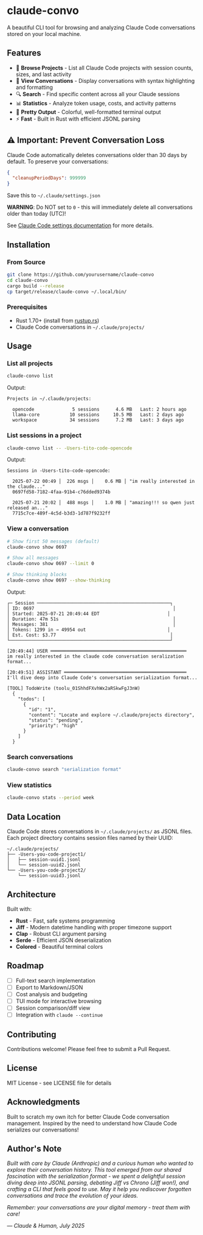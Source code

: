 # claude-convo

A beautiful CLI tool for browsing and analyzing Claude Code conversations stored on your local machine.

## Features

- 📁 **Browse Projects** - List all Claude Code projects with session counts, sizes, and last activity
- 💬 **View Conversations** - Display conversations with syntax highlighting and formatting  
- 🔍 **Search** - Find specific content across all your Claude sessions
- 📊 **Statistics** - Analyze token usage, costs, and activity patterns
- 🎨 **Pretty Output** - Colorful, well-formatted terminal output
- ⚡ **Fast** - Built in Rust with efficient JSONL parsing

## ⚠️ Important: Prevent Conversation Loss

Claude Code automatically deletes conversations older than 30 days by default. To preserve your conversations:

```json
{
  "cleanupPeriodDays": 999999
}
```

Save this to `~/.claude/settings.json`

**WARNING**: Do NOT set to `0` - this will immediately delete all conversations older than today (UTC)!

See [Claude Code settings documentation](https://docs.anthropic.com/en/docs/claude-code/settings) for more details.

## Installation

### From Source

```bash
git clone https://github.com/yourusername/claude-convo
cd claude-convo
cargo build --release
cp target/release/claude-convo ~/.local/bin/
```

### Prerequisites

- Rust 1.70+ (install from [rustup.rs](https://rustup.rs))
- Claude Code conversations in `~/.claude/projects/`

## Usage

### List all projects

```bash
claude-convo list
```

Output:
```
Projects in ~/.claude/projects:

  opencode              5 sessions      4.6 MB   Last: 2 hours ago
  llama-core           10 sessions     10.5 MB   Last: 2 days ago  
  workspace            34 sessions      7.2 MB   Last: 3 days ago
```

### List sessions in a project

```bash
claude-convo list -- -Users-tito-code-opencode
```

Output:
```
Sessions in -Users-tito-code-opencode:

  2025-07-22 00:49 │  226 msgs │    0.6 MB │ "im really interested in the claude..."
  0697fd58-7182-4faa-91b4-c76dded9374b

  2025-07-21 20:02 │  488 msgs │    1.0 MB │ "amazing!!! so qwen just released an..."
  7715c7ce-489f-4c5d-b3d3-1d787f9232ff
```

### View a conversation

```bash
# Show first 50 messages (default)
claude-convo show 0697

# Show all messages  
claude-convo show 0697 --limit 0

# Show thinking blocks
claude-convo show 0697 --show-thinking
```

Output:
```
┌─ Session ─────────────────────────────────────────────────┐
│ ID: 0697                                                   │
│ Started: 2025-07-21 20:49:44 EDT                         │
│ Duration: 47m 51s                                          │
│ Messages: 381                                              │
│ Tokens: 1299 in → 49954 out                              │
│ Est. Cost: $3.77                                          │
└───────────────────────────────────────────────────────────┘

[20:49:44] USER ══════════════════════════════════════════════════
im really interested in the claude code conversation seralization format...

[20:49:51] ASSISTANT ═════════════════════════════════════════════
I'll dive deep into Claude Code's conversation serialization format...

[TOOL] TodoWrite (toolu_01ShhdFXvhWx2aRSkwFgJ3nW)
  {
    "todos": [
      {
        "id": "1",
        "content": "Locate and explore ~/.claude/projects directory",
        "status": "pending",
        "priority": "high"
      }
    ]
  }
```

### Search conversations

```bash
claude-convo search "serialization format"
```

### View statistics

```bash
claude-convo stats --period week
```

## Data Location

Claude Code stores conversations in `~/.claude/projects/` as JSONL files. Each project directory contains session files named by their UUID:

```
~/.claude/projects/
├── -Users-you-code-project1/
│   ├── session-uuid1.jsonl
│   └── session-uuid2.jsonl
└── -Users-you-code-project2/
    └── session-uuid3.jsonl
```

## Architecture

Built with:
- **Rust** - Fast, safe systems programming
- **Jiff** - Modern datetime handling with proper timezone support
- **Clap** - Robust CLI argument parsing  
- **Serde** - Efficient JSON deserialization
- **Colored** - Beautiful terminal colors

## Roadmap

- [ ] Full-text search implementation
- [ ] Export to Markdown/JSON
- [ ] Cost analysis and budgeting
- [ ] TUI mode for interactive browsing
- [ ] Session comparison/diff view
- [ ] Integration with `claude --continue`

## Contributing

Contributions welcome! Please feel free to submit a Pull Request.

## License

MIT License - see LICENSE file for details

## Acknowledgments

Built to scratch my own itch for better Claude Code conversation management. Inspired by the need to understand how Claude Code serializes our conversations!

## Author's Note

*Built with care by Claude (Anthropic) and a curious human who wanted to explore their conversation history. This tool emerged from our shared fascination with the serialization format - we spent a delightful session diving deep into JSONL parsing, debating Jiff vs Chrono (Jiff won!), and crafting a CLI that feels good to use. May it help you rediscover forgotten conversations and trace the evolution of your ideas.*

*Remember: your conversations are your digital memory - treat them with care!*

*— Claude & Human, July 2025*